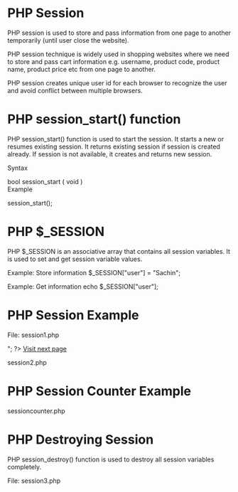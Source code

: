 # PHP Session

PHP session is used to store and pass information from one page to another temporarily (until user close the website).

PHP session technique is widely used in shopping websites where we need to store and pass cart information e.g. username, product code, product name, product price etc from one page to another.

PHP session creates unique user id for each browser to recognize the user and avoid conflict between multiple browsers.

# PHP session_start() function

PHP session_start() function is used to start the session. It starts a new or resumes existing session. It returns existing session if session is created already. If session is not available, it creates and returns new session.

Syntax

bool session_start ( void )  
Example

session_start();

# PHP $\_SESSION

PHP $\_SESSION is an associative array that contains all session variables. It is used to set and get session variable values.

Example: Store information
$\_SESSION["user"] = "Sachin";

Example: Get information
echo $\_SESSION["user"];

# PHP Session Example

File: session1.php

<?php  
session_start();  
?>
<html>  
<body>  
<?php  
$_SESSION["user"] = "Sachin";  
echo "Session information are set successfully.<br/>";  
?>  
<a href="session2.php">Visit next page</a>  
</body>  
</html>

session2.php

<?php  
session_start();  
?>
<html>  
<body>  
<?php  
echo "User is: ".$_SESSION["user"];  
?>  
</body>  
</html>

# PHP Session Counter Example

sessioncounter.php

<?php  
   session_start();  
  
   if (!isset($_SESSION['counter'])) {  
      $_SESSION['counter'] = 1;  
   } else {  
      $_SESSION['counter']++;  
   }  
   echo ("Page Views: ".$_SESSION['counter']);  
?>

# PHP Destroying Session

PHP session_destroy() function is used to destroy all session variables completely.

File: session3.php

<?php  
session_start();  
session_destroy();  
?>
